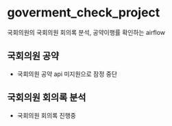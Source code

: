# goverment_check_project
국회의원의 국회의원 회의록 분석, 공약이행률 확인하는 airflow

## 국회의원 공약 
- 국회의원 공약 api 미지원으로 잠정 중단

## 국회의원 회의록 분석
- 국회의원 회의록 진행중
